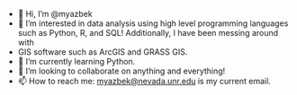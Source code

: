 - 👋 Hi, I’m @myazbek
- 👀 I’m interested in data analysis using high level programming languages such as Python, R, and SQL! Additionally, I have been messing around with
- GIS software such as ArcGIS and GRASS GIS.
- 🌱 I’m currently learning Python. 
- 💞️ I’m looking to collaborate on anything and everything! 
- 📫 How to reach me: myazbek@nevada.unr.edu is my current email.

<!---
myazbek/myazbek is a ✨ special ✨ repository because its `README.md` (this file) appears on your GitHub profile.
You can click the Preview link to take a look at your changes.
--->
